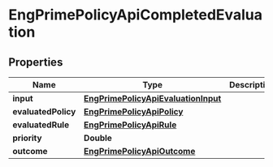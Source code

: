 
# EngPrimePolicyApiCompletedEvaluation

## Properties
Name | Type | Description | Notes
------------ | ------------- | ------------- | -------------
**input** | [**EngPrimePolicyApiEvaluationInput**](EngPrimePolicyApiEvaluationInput.md) |  |  [optional]
**evaluatedPolicy** | [**EngPrimePolicyApiPolicy**](EngPrimePolicyApiPolicy.md) |  |  [optional]
**evaluatedRule** | [**EngPrimePolicyApiRule**](EngPrimePolicyApiRule.md) |  |  [optional]
**priority** | **Double** |  |  [optional]
**outcome** | [**EngPrimePolicyApiOutcome**](EngPrimePolicyApiOutcome.md) |  |  [optional]



